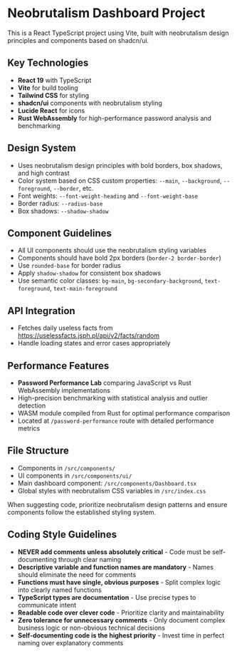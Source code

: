 <!-- Use this file to provide workspace-specific custom instructions to Copilot. For more details, visit https://code.visualstudio.com/docs/copilot/copilot-customization#_use-a-githubcopilotinstructionsmd-file -->

# Neobrutalism Dashboard Project

This is a React TypeScript project using Vite, built with neobrutalism design principles and components based on shadcn/ui.

## Key Technologies

- **React 19** with TypeScript
- **Vite** for build tooling
- **Tailwind CSS** for styling
- **shadcn/ui** components with neobrutalism styling
- **Lucide React** for icons
- **Rust WebAssembly** for high-performance password analysis and benchmarking

## Design System

- Uses neobrutalism design principles with bold borders, box shadows, and high contrast
- Color system based on CSS custom properties: `--main`, `--background`, `--foreground`, `--border`, etc.
- Font weights: `--font-weight-heading` and `--font-weight-base`
- Border radius: `--radius-base`
- Box shadows: `--shadow-shadow`

## Component Guidelines

- All UI components should use the neobrutalism styling variables
- Components should have bold 2px borders (`border-2 border-border`)
- Use `rounded-base` for border radius
- Apply `shadow-shadow` for consistent box shadows
- Use semantic color classes: `bg-main`, `bg-secondary-background`, `text-foreground`, `text-main-foreground`

## API Integration

- Fetches daily useless facts from https://uselessfacts.jsph.pl/api/v2/facts/random
- Handle loading states and error cases appropriately

## Performance Features

- **Password Performance Lab** comparing JavaScript vs Rust WebAssembly implementations
- High-precision benchmarking with statistical analysis and outlier detection
- WASM module compiled from Rust for optimal performance comparison
- Located at `/password-performance` route with detailed performance metrics

## File Structure

- Components in `/src/components/`
- UI components in `/src/components/ui/`
- Main dashboard component: `/src/components/Dashboard.tsx`
- Global styles with neobrutalism CSS variables in `/src/index.css`

When suggesting code, prioritize neobrutalism design patterns and ensure components follow the established styling system.

## Coding Style Guidelines

- **NEVER add comments unless absolutely critical** - Code must be self-documenting through clear naming
- **Descriptive variable and function names are mandatory** - Names should eliminate the need for comments
- **Functions must have single, obvious purposes** - Split complex logic into clearly named functions
- **TypeScript types are documentation** - Use precise types to communicate intent
- **Readable code over clever code** - Prioritize clarity and maintainability
- **Zero tolerance for unnecessary comments** - Only document complex business logic or non-obvious technical decisions
- **Self-documenting code is the highest priority** - Invest time in perfect naming over explanatory comments
